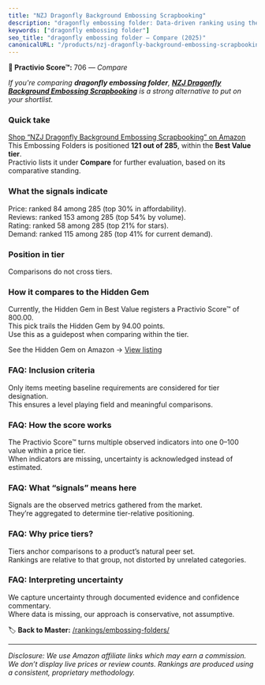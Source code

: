 ```yaml
---
title: "NZJ Dragonfly Background Embossing Scrapbooking"
description: "dragonfly embossing folder: Data-driven ranking using the Practivio Score™. Positioned by quality, value, demand, findability, momentum."
keywords: ["dragonfly embossing folder"]
seo_title: "dragonfly embossing folder — Compare (2025)"
canonicalURL: "/products/nzj-dragonfly-background-embossing-scrapbooking-B0BLVH56Z4/"
---
```


**🛒 Practivio Score™:** 706 — _Compare_


*If you're comparing **dragonfly embossing folder**, **[NZJ Dragonfly Background Embossing Scrapbooking](https://www.amazon.com/dp/B0BLVH56Z4?tag=practivio-20)** is a strong alternative to put on your shortlist.*
### Quick take
[Shop “NZJ Dragonfly Background Embossing Scrapbooking” on Amazon](https://www.amazon.com/dp/B0BLVH56Z4?tag=practivio-20)
This Embossing Folders is positioned **121 out of 285**, within the **Best Value tier**.  
Practivio lists it under **Compare** for further evaluation, based on its comparative standing.

### What the signals indicate
Price: ranked 84 among 285 (top 30% in affordability).  
Reviews: ranked 153 among 285 (top 54% by volume).  
Rating: ranked 58 among 285 (top 21% for stars).  
Demand: ranked 115 among 285 (top 41% for current demand).

### Position in tier
Comparisons do not cross tiers.

### How it compares to the Hidden Gem
Currently, the Hidden Gem in Best Value registers a Practivio Score™ of 800.00.  
This pick trails the Hidden Gem by 94.00 points.  
Use this as a guidepost when comparing within the tier.  

See the Hidden Gem on Amazon → [View listing](https://www.amazon.com/dp/B09QKGPC84?tag=practivio-20)

### FAQ: Inclusion criteria
Only items meeting baseline requirements are considered for tier designation.  
This ensures a level playing field and meaningful comparisons.

### FAQ: How the score works
The Practivio Score™ turns multiple observed indicators into one 0–100 value within a price tier.  
When indicators are missing, uncertainty is acknowledged instead of estimated.

### FAQ: What “signals” means here
Signals are the observed metrics gathered from the market.  
They’re aggregated to determine tier-relative positioning.

### FAQ: Why price tiers?
Tiers anchor comparisons to a product’s natural peer set.  
Rankings are relative to that group, not distorted by unrelated categories.

### FAQ: Interpreting uncertainty
We capture uncertainty through documented evidence and confidence commentary.  
Where data is missing, our approach is conservative, not assumptive.

<!-- Missing template for Compare/CompareWithinPriceClass -->


🏷️ **Back to Master:** [/rankings/embossing-folders/](/rankings/embossing-folders/)

---
_Disclosure: We use Amazon affiliate links which may earn a commission. We don’t display live prices or review counts. Rankings are produced using a consistent, proprietary methodology._
